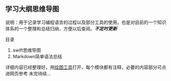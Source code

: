 学习大纲思维导图
---

说明：用于记录学习编程语言的过程以及部分工具的使用，也是对目前的一个知识体系的一个整理和总结归纳，方便以后查阅。__*不定时更新*__



目录

1. swift思维导图
2. Markdown简单语法总结


详细内容已经整理好，用[绘图工具](http://www.pc6.com/iphone/138709.html)打开，每个模块都有注释，必要的内容部分可点进网页参考
未完待续...